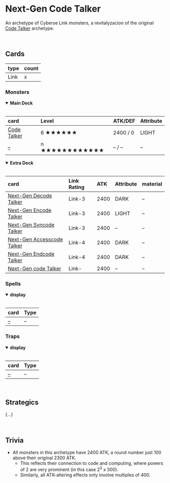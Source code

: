 # Next-Gen Code Talker

An archetype of Cyberse Link monsters, a revitalyzacion of the original [Code Talker](https://yugipedia.com/wiki/Code_Talker_(archetype)) archetype.


<br>


## Cards

| type | count |
| :--- | :---- |
| Link | x |

### Monsters

<details open>
  <summary> <b> Main Deck </b> </summary> <br>

| card | Level | ATK/DEF | Attribute |
| :--- | :---- | :------ | :-------- |
| [Code Talker](../cards/monsters/standard/–.md) | 6 ★★★★★★ | 2400 / 0 | LIGHT |
| [–](../cards/monsters/standard/–.md) | n ★★★★★★★★★★★★ | – / – | – |

</details>

<details open>
  <summary> <b> Extra Deck </b> </summary> <br>

| card | Link Rating | ATK | Attribute | material |
| :--- | :---------- | :-- | :-------- | :------- |
| [Next-Gen Decode Talker](../cards/monsters/link/Next-Gen%20–%20Talker.md) | Link-3 | 2400 | DARK | – |
| [Next-Gen Encode Talker](../cards/monsters/link/Next-Gen%20–%20Talker.md) | Link-3 | 2400 | LIGHT | – |
| [Next-Gen Syncode Talker](../cards/monsters/link/Next-Gen%20–%20Talker.md) | Link-3 | 2400 | – | – |
| [Next-Gen Accesscode Talker](../cards/monsters/link/Next-Gen%20–%20Talker.md) | Link-4 | 2400 | DARK | – |
| [Next-Gen Endcode Talker](../cards/monsters/link/Next-Gen%20–%20Talker.md) | Link-4 | 2400 | DARK | – |
| [Next-Gen code Talker](../cards/monsters/link/Next-Gen%20–%20Talker.md) | Link- | 2400 | – | – |

</details>

### Spells

<details open>
  <summary> <b> display </b> </summary> <br>

| card | Type |
| :--- | :--- |
| [–](../cards/spells/–/–.md) | – |

</details>

### Traps

<details open>
  <summary> <b> display </b> </summary> <br>

| card | Type |
| :--- | :--- |
| [–](../cards/traps/–/–.md) | – |

</details>


<br>


## Strategics

{...}


<br>


## Trivia

- All monsters in this archetype have 2400 ATK, a round number just 100 above their original 2300 ATK.
  - This reflects their connection to code and computing, where powers of 2 are very prominent (in this case 2<sup>3</sup> x 300).
  - Similarly, all ATK-altering effects only involve multiples of 400.
